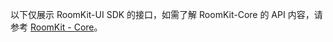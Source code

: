 <div class="mk-hint">

以下仅展示 RoomKit-UI SDK 的接口，如需了解 RoomKit-Core 的 API 内容，请参考 [RoomKit - Core](!RoomKit_API-function_list/function_list)。
</div>
